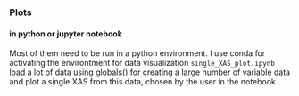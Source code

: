 ### Plots
#### in python or jupyter notebook

Most of them need to be run in a python environment.
I use conda for activating the environtment for data visualization
`single_XAS_plot.ipynb` load a lot of data using globals() for creating
a large number of variable data and plot a single XAS from this data, chosen 
by the user in the notebook.
